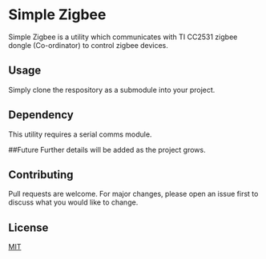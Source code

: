 # Simple Zigbee

Simple Zigbee is a utility which communicates with TI CC2531 zigbee dongle (Co-ordinator) to control zigbee devices.


## Usage

Simply clone the respository as a submodule into your project.

## Dependency

This utility requires a serial comms module.

##Future
Further details will be added as the project grows.


## Contributing
Pull requests are welcome. For major changes, please open an issue first to discuss what you would like to change.

## License
[MIT](https://choosealicense.com/licenses/mit/)
